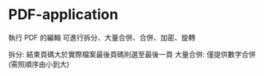 # PDF-application
執行 PDF 的編輯
可進行拆分、大量合併、合併、加密、旋轉

拆分:
  結束頁碼大於實際檔案最後頁碼則選至最後一頁
大量合併:
  僅提供數字合併(需照順序由小到大)
